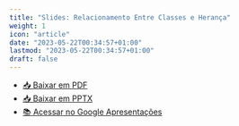 ```yaml
---
title: "Slides: Relacionamento Entre Classes e Herança"
weight: 1
icon: "article"
date: "2023-05-22T00:34:57+01:00"
lastmod: "2023-05-22T00:34:57+01:00"
draft: false
---
```


- [📥 Baixar em PDF](/slides/Relacionamento-Entre-Classes-e-Herança\Relacionamento-Entre-Classes-e-Herança.pdf)
- [📥 Baixar em PPTX](/slides/Relacionamento-Entre-Classes-e-Herança\Relacionamento-Entre-Classes-e-Herança.pptx)
- [📚 Acessar no Google Apresentações](https://docs.google.com/presentation/d/1Q3bTWRyxDjS43NTLgnsptaqDIxcZJrx6oTUQqPokj5w/edit?usp=sharing)
